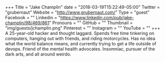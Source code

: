 +++
Title = "Jake Champlin"
date = "2018-03-19T15:22:49-05:00"
Twitter = "grubernaut"
Website = "http://www.grubernaut.com/"
Type = "guest"
Facebook = ""
Linkedin = "https://www.linkedin.com/pub/jake-champlin/98/469/861"
Pronouns = ""
GitHub = ""
Thumbnail = "img/guests/jchamplin.png"
Pinterest = ""
Instagram = ""
YouTube = ""
+++
A 25-year-old hacker and thought laggard. Spends free time tinkering on computers, hanging out with friends, and riding motorcycles. Has no idea what the world balance means, and currently trying to get a life outside of devops. Friend of the mental health advocates. Insomniac, pursuer of the dark arts, and all around weirdo.
